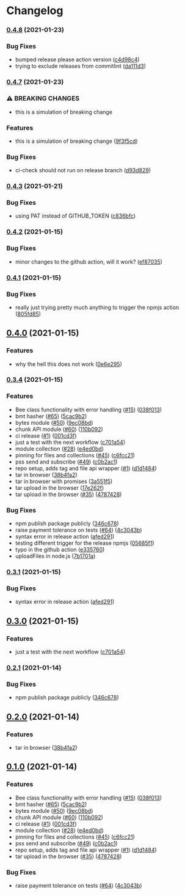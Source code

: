# Changelog

### [0.4.8](https://www.github.com/vojtechsimetka/bee-js/compare/v0.4.7...v0.4.8) (2021-01-23)


### Bug Fixes

* bumped release please action version ([c4d98c4](https://www.github.com/vojtechsimetka/bee-js/commit/c4d98c472fdf956b638cb7f8ebc5ec40dece4282))
* trying to exclude releases from commitlint ([da111d3](https://www.github.com/vojtechsimetka/bee-js/commit/da111d33f0a7087998b1e8af77271729fe953873))

### [0.4.7](https://www.github.com/vojtechsimetka/bee-js/compare/v0.4.3...v0.4.7) (2021-01-23)


### ⚠ BREAKING CHANGES

* this is a simulation of breaking change

### Features

* this is a simulation of breaking change ([9f3f5cd](https://www.github.com/vojtechsimetka/bee-js/commit/9f3f5cd4416a59e7c1fe0b702a7db0e08bd966ae))


### Bug Fixes

* ci-check should not run on release branch ([d93d829](https://www.github.com/vojtechsimetka/bee-js/commit/d93d8291094e035ca0acf946d120b02b7c03649b))

### [0.4.3](https://www.github.com/vojtechsimetka/bee-js/compare/v0.4.2...v0.4.3) (2021-01-21)


### Bug Fixes

* using PAT instead of GITHUB_TOKEN ([c836bfc](https://www.github.com/vojtechsimetka/bee-js/commit/c836bfc9405b168de8ece72647355258fd5a2214))

### [0.4.2](https://www.github.com/vojtechsimetka/bee-js/compare/v0.4.1...v0.4.2) (2021-01-15)


### Bug Fixes

* minor changes to the github action, will it work? ([ef87035](https://www.github.com/vojtechsimetka/bee-js/commit/ef87035adb37f72310e1c05dd33f4814ff36e792))

### [0.4.1](https://www.github.com/vojtechsimetka/bee-js/compare/v0.4.0...v0.4.1) (2021-01-15)


### Bug Fixes

* really just trying pretty much anything to trigger the npmjs action ([805fd85](https://www.github.com/vojtechsimetka/bee-js/commit/805fd85ac2b57891daece3f74be4328a90a1b630))

## [0.4.0](https://www.github.com/vojtechsimetka/bee-js/compare/v0.3.4...v0.4.0) (2021-01-15)


### Features

* why the hell this does not work ([0e6e295](https://www.github.com/vojtechsimetka/bee-js/commit/0e6e2957142541ef9af90ea98a81f5fe22c0831c))

### [0.3.4](https://www.github.com/vojtechsimetka/bee-js/compare/v0.3.3...v0.3.4) (2021-01-15)


### Features

* Bee class functionality with error handling ([#15](https://www.github.com/vojtechsimetka/bee-js/issues/15)) ([038f013](https://www.github.com/vojtechsimetka/bee-js/commit/038f013f44e31cb024e7503db19e8c7c116debc5))
* bmt hasher ([#65](https://www.github.com/vojtechsimetka/bee-js/issues/65)) ([5cac9b2](https://www.github.com/vojtechsimetka/bee-js/commit/5cac9b2b573a2dfbaf7705e889dfada1520787a2))
* bytes module ([#50](https://www.github.com/vojtechsimetka/bee-js/issues/50)) ([9ec08bd](https://www.github.com/vojtechsimetka/bee-js/commit/9ec08bd4b5c5fa1df424f43c3d1f4d640d98b7fd))
* chunk API module ([#60](https://www.github.com/vojtechsimetka/bee-js/issues/60)) ([110b092](https://www.github.com/vojtechsimetka/bee-js/commit/110b092b88b25cb6c2b69a2713ce95da54012eb0))
* ci release ([#1](https://www.github.com/vojtechsimetka/bee-js/issues/1)) ([001cd3f](https://www.github.com/vojtechsimetka/bee-js/commit/001cd3f849e390b8f545ae39c661c10b3151bf95))
* just a test with the next workflow ([c701a54](https://www.github.com/vojtechsimetka/bee-js/commit/c701a546f099a156ce7f07ce22ff2dfb78eaae25))
* module collection ([#28](https://www.github.com/vojtechsimetka/bee-js/issues/28)) ([e4ed0bd](https://www.github.com/vojtechsimetka/bee-js/commit/e4ed0bd265521c1c11eb55be039219a01edf2112))
* pinning for files and collections ([#45](https://www.github.com/vojtechsimetka/bee-js/issues/45)) ([c6fcc21](https://www.github.com/vojtechsimetka/bee-js/commit/c6fcc21389414a2d420525bef3b5eda8f829cd3b))
* pss send and subscribe ([#49](https://www.github.com/vojtechsimetka/bee-js/issues/49)) ([c0b2ac1](https://www.github.com/vojtechsimetka/bee-js/commit/c0b2ac1dc89475755d967e374135af755c0686ef))
* repo setup, adds tag and file api wrapper ([#1](https://www.github.com/vojtechsimetka/bee-js/issues/1)) ([d1d1484](https://www.github.com/vojtechsimetka/bee-js/commit/d1d148431143059bb55c579ffceb6dcee836c5e2))
* tar in browser ([38b4fa2](https://www.github.com/vojtechsimetka/bee-js/commit/38b4fa27be26885146d636c51d8aba16d127f4bf))
* tar in browser with promises ([3a551f5](https://www.github.com/vojtechsimetka/bee-js/commit/3a551f5bf6d01a23f1cf7f1de504b6187ac9d828))
* tar upload in the browser ([17e262f](https://www.github.com/vojtechsimetka/bee-js/commit/17e262f3973fb7019ba09bd9a5f01e4095e6d673))
* tar upload in the browser ([#35](https://www.github.com/vojtechsimetka/bee-js/issues/35)) ([4787428](https://www.github.com/vojtechsimetka/bee-js/commit/4787428e2867d6b931e3dd4afcbdff019e75434b))


### Bug Fixes

* npm publish package publicly ([346c678](https://www.github.com/vojtechsimetka/bee-js/commit/346c6787732b334e5ffd9f683ae0d818a846ca6f))
* raise payment tolerance on tests ([#64](https://www.github.com/vojtechsimetka/bee-js/issues/64)) ([4c3043b](https://www.github.com/vojtechsimetka/bee-js/commit/4c3043be4034611c1b69d75f781a88366697c6b4))
* syntax error in release action ([afed291](https://www.github.com/vojtechsimetka/bee-js/commit/afed291c6eae219a292310f85188896c1a620dd5))
* testing different trigger for the release npmjs ([05685f1](https://www.github.com/vojtechsimetka/bee-js/commit/05685f1340fe6bc66bada913b3a4b24ec6cec274))
* typo in the github action ([e335760](https://www.github.com/vojtechsimetka/bee-js/commit/e33576028a4a2a2304eb2a6b890b5e44c1ee0de1))
* uploadFiles in node.js ([7b1701a](https://www.github.com/vojtechsimetka/bee-js/commit/7b1701aefa4aefc36238bee9d42ee37c34281293))

### [0.3.1](https://www.github.com/vojtechsimetka/bee-js/compare/v0.3.0...v0.3.1) (2021-01-15)


### Bug Fixes

* syntax error in release action ([afed291](https://www.github.com/vojtechsimetka/bee-js/commit/afed291c6eae219a292310f85188896c1a620dd5))

## [0.3.0](https://www.github.com/vojtechsimetka/bee-js/compare/v0.2.1...v0.3.0) (2021-01-15)


### Features

* just a test with the next workflow ([c701a54](https://www.github.com/vojtechsimetka/bee-js/commit/c701a546f099a156ce7f07ce22ff2dfb78eaae25))

### [0.2.1](https://www.github.com/vojtechsimetka/bee-js/compare/v0.2.0...v0.2.1) (2021-01-14)


### Bug Fixes

* npm publish package publicly ([346c678](https://www.github.com/vojtechsimetka/bee-js/commit/346c6787732b334e5ffd9f683ae0d818a846ca6f))

## [0.2.0](https://www.github.com/vojtechsimetka/bee-js/compare/v0.1.0...v0.2.0) (2021-01-14)


### Features

* tar in browser ([38b4fa2](https://www.github.com/vojtechsimetka/bee-js/commit/38b4fa27be26885146d636c51d8aba16d127f4bf))

## [0.1.0](https://www.github.com/vojtechsimetka/bee-js/compare/v0.1.0...v0.1.0) (2021-01-14)


### Features

* Bee class functionality with error handling ([#15](https://www.github.com/vojtechsimetka/bee-js/issues/15)) ([038f013](https://www.github.com/vojtechsimetka/bee-js/commit/038f013f44e31cb024e7503db19e8c7c116debc5))
* bmt hasher ([#65](https://www.github.com/vojtechsimetka/bee-js/issues/65)) ([5cac9b2](https://www.github.com/vojtechsimetka/bee-js/commit/5cac9b2b573a2dfbaf7705e889dfada1520787a2))
* bytes module ([#50](https://www.github.com/vojtechsimetka/bee-js/issues/50)) ([9ec08bd](https://www.github.com/vojtechsimetka/bee-js/commit/9ec08bd4b5c5fa1df424f43c3d1f4d640d98b7fd))
* chunk API module ([#60](https://www.github.com/vojtechsimetka/bee-js/issues/60)) ([110b092](https://www.github.com/vojtechsimetka/bee-js/commit/110b092b88b25cb6c2b69a2713ce95da54012eb0))
* ci release ([#1](https://www.github.com/vojtechsimetka/bee-js/issues/1)) ([001cd3f](https://www.github.com/vojtechsimetka/bee-js/commit/001cd3f849e390b8f545ae39c661c10b3151bf95))
* module collection ([#28](https://www.github.com/vojtechsimetka/bee-js/issues/28)) ([e4ed0bd](https://www.github.com/vojtechsimetka/bee-js/commit/e4ed0bd265521c1c11eb55be039219a01edf2112))
* pinning for files and collections ([#45](https://www.github.com/vojtechsimetka/bee-js/issues/45)) ([c6fcc21](https://www.github.com/vojtechsimetka/bee-js/commit/c6fcc21389414a2d420525bef3b5eda8f829cd3b))
* pss send and subscribe ([#49](https://www.github.com/vojtechsimetka/bee-js/issues/49)) ([c0b2ac1](https://www.github.com/vojtechsimetka/bee-js/commit/c0b2ac1dc89475755d967e374135af755c0686ef))
* repo setup, adds tag and file api wrapper ([#1](https://www.github.com/vojtechsimetka/bee-js/issues/1)) ([d1d1484](https://www.github.com/vojtechsimetka/bee-js/commit/d1d148431143059bb55c579ffceb6dcee836c5e2))
* tar upload in the browser ([#35](https://www.github.com/vojtechsimetka/bee-js/issues/35)) ([4787428](https://www.github.com/vojtechsimetka/bee-js/commit/4787428e2867d6b931e3dd4afcbdff019e75434b))


### Bug Fixes

* raise payment tolerance on tests ([#64](https://www.github.com/vojtechsimetka/bee-js/issues/64)) ([4c3043b](https://www.github.com/vojtechsimetka/bee-js/commit/4c3043be4034611c1b69d75f781a88366697c6b4))
